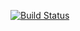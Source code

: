 [![Build Status](https://travis-ci.org/aja63/personalAssignmentOne.svg?branch=master)](https://travis-ci.org/aja63/personalAssignmentOne)
